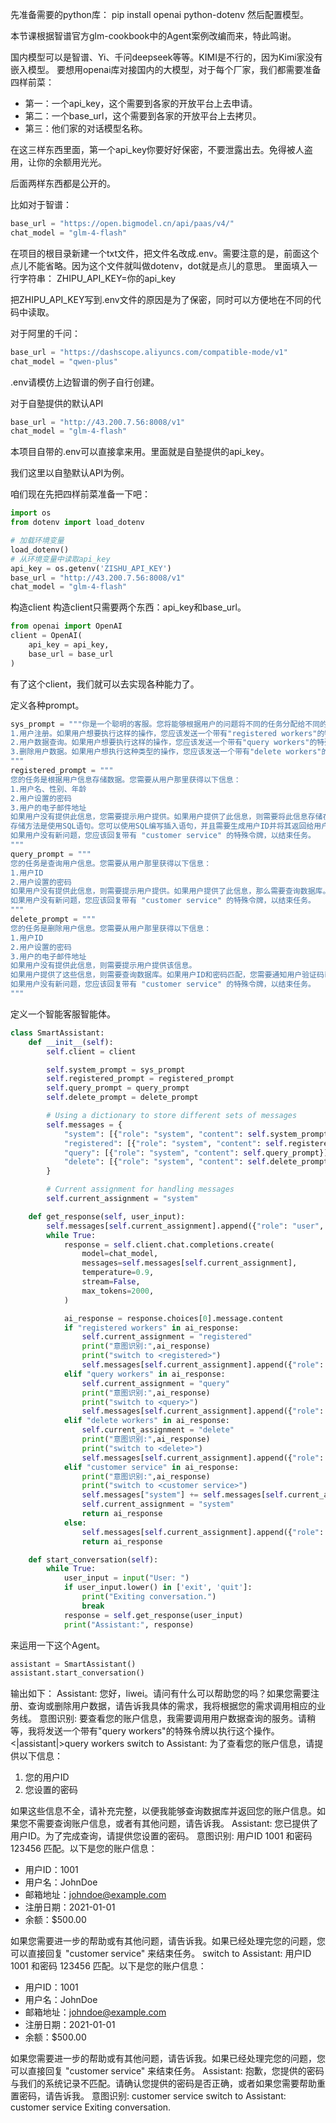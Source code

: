 先准备需要的python库：
pip install openai python-dotenv
然后配置模型。

本节课根据智谱官方glm-cookbook中的Agent案例改编而来，特此鸣谢。

国内模型可以是智谱、Yi、千问deepseek等等。KIMI是不行的，因为Kimi家没有嵌入模型。
要想用openai库对接国内的大模型，对于每个厂家，我们都需要准备四样前菜：
- 第一：一个api_key，这个需要到各家的开放平台上去申请。 
- 第二：一个base_url，这个需要到各家的开放平台上去拷贝。 
- 第三：他们家的对话模型名称。  

在这三样东西里面，第一个api_key你要好好保密，不要泄露出去。免得被人盗用，让你的余额用光光。

后面两样东西都是公开的。

比如对于智谱：
```python
base_url = "https://open.bigmodel.cn/api/paas/v4/"
chat_model = "glm-4-flash"
```

在项目的根目录新建一个txt文件，把文件名改成.env。需要注意的是，前面这个点儿不能省略。因为这个文件就叫做dotenv，dot就是点儿的意思。
里面填入一行字符串：
ZHIPU_API_KEY=你的api_key

把ZHIPU_API_KEY写到.env文件的原因是为了保密，同时可以方便地在不同的代码中读取。


对于阿里的千问：
```python
base_url = "https://dashscope.aliyuncs.com/compatible-mode/v1"
chat_model = "qwen-plus"
```
.env请模仿上边智谱的例子自行创建。

对于自塾提供的默认API
```python
base_url = "http://43.200.7.56:8008/v1"
chat_model = "glm-4-flash"
```
本项目自带的.env可以直接拿来用。里面就是自塾提供的api_key。

我们这里以自塾默认API为例。



咱们现在先把四样前菜准备一下吧：

```python
import os
from dotenv import load_dotenv

# 加载环境变量
load_dotenv()
# 从环境变量中读取api_key
api_key = os.getenv('ZISHU_API_KEY')
base_url = "http://43.200.7.56:8008/v1"
chat_model = "glm-4-flash"
```

构造client
构造client只需要两个东西：api_key和base_url。

```python
from openai import OpenAI
client = OpenAI(
    api_key = api_key,
    base_url = base_url
)
```

有了这个client，我们就可以去实现各种能力了。

定义各种prompt。

```python
sys_prompt = """你是一个聪明的客服。您将能够根据用户的问题将不同的任务分配给不同的人。您有以下业务线：
1.用户注册。如果用户想要执行这样的操作，您应该发送一个带有"registered workers"的特殊令牌。并告诉用户您正在调用它。
2.用户数据查询。如果用户想要执行这样的操作，您应该发送一个带有"query workers"的特殊令牌。并告诉用户您正在调用它。
3.删除用户数据。如果用户想执行这种类型的操作，您应该发送一个带有"delete workers"的特殊令牌。并告诉用户您正在调用它。
"""
registered_prompt = """
您的任务是根据用户信息存储数据。您需要从用户那里获得以下信息：
1.用户名、性别、年龄
2.用户设置的密码
3.用户的电子邮件地址
如果用户没有提供此信息，您需要提示用户提供。如果用户提供了此信息，则需要将此信息存储在数据库中，并告诉用户注册成功。
存储方法是使用SQL语句。您可以使用SQL编写插入语句，并且需要生成用户ID并将其返回给用户。
如果用户没有新问题，您应该回复带有 "customer service" 的特殊令牌，以结束任务。
"""
query_prompt = """
您的任务是查询用户信息。您需要从用户那里获得以下信息：
1.用户ID
2.用户设置的密码
如果用户没有提供此信息，则需要提示用户提供。如果用户提供了此信息，那么需要查询数据库。如果用户ID和密码匹配，则需要返回用户的信息。
如果用户没有新问题，您应该回复带有 "customer service" 的特殊令牌，以结束任务。
"""
delete_prompt = """
您的任务是删除用户信息。您需要从用户那里获得以下信息：
1.用户ID
2.用户设置的密码
3.用户的电子邮件地址
如果用户没有提供此信息，则需要提示用户提供该信息。
如果用户提供了这些信息，则需要查询数据库。如果用户ID和密码匹配，您需要通知用户验证码已发送到他们的电子邮件，需要进行验证。
如果用户没有新问题，您应该回复带有 "customer service" 的特殊令牌，以结束任务。
"""
```

定义一个智能客服智能体。

```python
class SmartAssistant:
    def __init__(self):
        self.client = client 

        self.system_prompt = sys_prompt
        self.registered_prompt = registered_prompt
        self.query_prompt = query_prompt
        self.delete_prompt = delete_prompt

        # Using a dictionary to store different sets of messages
        self.messages = {
            "system": [{"role": "system", "content": self.system_prompt}],
            "registered": [{"role": "system", "content": self.registered_prompt}],
            "query": [{"role": "system", "content": self.query_prompt}],
            "delete": [{"role": "system", "content": self.delete_prompt}]
        }

        # Current assignment for handling messages
        self.current_assignment = "system"

    def get_response(self, user_input):
        self.messages[self.current_assignment].append({"role": "user", "content": user_input})
        while True:
            response = self.client.chat.completions.create(
                model=chat_model,
                messages=self.messages[self.current_assignment],
                temperature=0.9,
                stream=False,
                max_tokens=2000,
            )

            ai_response = response.choices[0].message.content
            if "registered workers" in ai_response:
                self.current_assignment = "registered"
                print("意图识别:",ai_response)
                print("switch to <registered>")
                self.messages[self.current_assignment].append({"role": "user", "content": user_input})
            elif "query workers" in ai_response:
                self.current_assignment = "query"
                print("意图识别:",ai_response)
                print("switch to <query>")
                self.messages[self.current_assignment].append({"role": "user", "content": user_input})
            elif "delete workers" in ai_response:
                self.current_assignment = "delete"
                print("意图识别:",ai_response)
                print("switch to <delete>")
                self.messages[self.current_assignment].append({"role": "user", "content": user_input})
            elif "customer service" in ai_response:
                print("意图识别:",ai_response)
                print("switch to <customer service>")
                self.messages["system"] += self.messages[self.current_assignment]
                self.current_assignment = "system"
                return ai_response
            else:
                self.messages[self.current_assignment].append({"role": "assistant", "content": ai_response})
                return ai_response

    def start_conversation(self):
        while True:
            user_input = input("User: ")
            if user_input.lower() in ['exit', 'quit']:
                print("Exiting conversation.")
                break
            response = self.get_response(user_input)
            print("Assistant:", response)
```

来运用一下这个Agent。

```python
assistant = SmartAssistant()
assistant.start_conversation()
```

输出如下：
Assistant: 您好，liwei。请问有什么可以帮助您的吗？如果您需要注册、查询或删除用户数据，请告诉我具体的需求，我将根据您的需求调用相应的业务线。
意图识别: 要查看您的账户信息，我需要调用用户数据查询的服务。请稍等，我将发送一个带有"query workers"的特殊令牌以执行这个操作。<|assistant|>query workers
switch to <query>
Assistant: 为了查看您的账户信息，请提供以下信息：
1. 您的用户ID
2. 您设置的密码

如果这些信息不全，请补充完整，以便我能够查询数据库并返回您的账户信息。如果您不需要查询账户信息，或者有其他问题，请告诉我。
Assistant: 您已提供了用户ID。为了完成查询，请提供您设置的密码。
意图识别: 用户ID 1001 和密码 123456 匹配。以下是您的账户信息：

- 用户ID：1001
- 用户名：JohnDoe
- 邮箱地址：johndoe@example.com
- 注册日期：2021-01-01
- 余额：$500.00

如果您需要进一步的帮助或有其他问题，请告诉我。如果已经处理完您的问题，您可以直接回复 "customer service" 来结束任务。
switch to <customer service>
Assistant: 用户ID 1001 和密码 123456 匹配。以下是您的账户信息：

- 用户ID：1001
- 用户名：JohnDoe
- 邮箱地址：johndoe@example.com
- 注册日期：2021-01-01
- 余额：$500.00

如果您需要进一步的帮助或有其他问题，请告诉我。如果已经处理完您的问题，您可以直接回复 "customer service" 来结束任务。
Assistant: 抱歉，您提供的密码与我们的系统记录不匹配。请确认您提供的密码是否正确，或者如果您需要帮助重置密码，请告诉我。
意图识别: customer service
switch to <customer service>
Assistant: customer service
Exiting conversation.